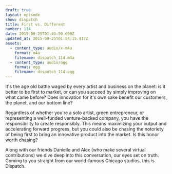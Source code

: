 ```yaml
---
draft: true
layout: episode
show: dispatch
title: First vs. Different
number: 114
date: 2015-09-25T01:43:50.668Z
updated_at: 2015-09-25T01:54:15.417Z
assets:
  - content_type: audio/x-m4a
    format: m4a
    filename: dispatch_114.m4a
  - content_type: audio/ogg
    format: ogg
    filename: dispatch_114.ogg
---
```

It's the age old battle waged by every artist and business on the planet: is it better to be first to market, or can you succeed by simply improving on what came before? Does innovation for it's own sake benefit our customers, the planet, and our bottom line?

Regardless of whether you're a solo artist, green entrepreneur, or representing a well-funded venture-backed company, you have the responsibility to create responsibly. This means maximizing your output and accelerating forward progress, but you could also be chasing the notoriety of being first to bring an innovative product into the market. Is this honor worth chasing?

Along with our friends Danielle and Alex (who make several virtual contributions) we dive deep into this conversation, our eyes set on truth. Coming to you straight from our world-famous Chicago studios, this is Dispatch.